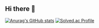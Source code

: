 ## Hi there 👋

[![Anurag's GitHub stats](https://github-readme-stats.vercel.app/api?username=wjddn0719)](https://github.com/anuraghazra/github-readme-stats)
[![Solved.ac Profile](http://mazassumnida.wtf/api/v2/generate_badge?boj=bojwjddnlee)](https://solved.ac/bojwjddnlee)

